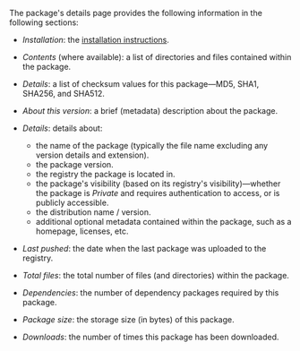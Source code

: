 The package's details page provides the following information in the following sections:

- _Installation_: the [installation instructions](#access-a-packages-details-installing-a-package).
- _Contents_ (where available): a list of directories and files contained within the package.
- _Details_: a list of checksum values for this package—MD5, SHA1, SHA256, and SHA512.
- _About this version_: a brief (metadata) description about the package.
- _Details_: details about:

    * the name of the package (typically the file name excluding any version details and extension).
    * the package version.
    * the registry the package is located in.
    * the package's visibility (based on its registry's visibility)—whether the package is _Private_ and requires authentication to access, or is publicly accessible.
    * the distribution name / version.
    * additional optional metadata contained within the package, such as a homepage, licenses, etc.

- _Last pushed_: the date when the last package was uploaded to the registry.
- _Total files_: the total number of files (and directories) within the package.
- _Dependencies_: the number of dependency packages required by this package.
- _Package size_: the storage size (in bytes) of this package.
- _Downloads_: the number of times this package has been downloaded.
